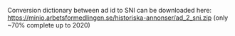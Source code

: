 Conversion dictionary between ad id to SNI can be downloaded here: https://minio.arbetsformedlingen.se/historiska-annonser/ad_2_sni.zip (only ~70% complete up to 2020)